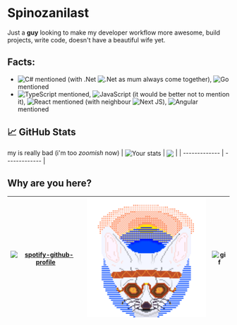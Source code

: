 # Spinozanilast
Just a **guy** looking to make my developer workflow more awesome, build projects, write code, doesn't have a beautiful wife yet.

## Facts: 
* ![C#](https://img.shields.io/badge/c%23-%23239120.svg?style=for-the-badge&logo=csharp&logoColor=white) mentioned (with .Net 	![.Net](https://img.shields.io/badge/.NET-5C2D91?style=for-the-badge&logo=.net&logoColor=white) as mum always come together), ![Go](https://img.shields.io/badge/go-%2300ADD8.svg?style=for-the-badge&logo=go&logoColor=white) mentioned
* ![TypeScript](https://img.shields.io/badge/typescript-%23007ACC.svg?style=for-the-badge&logo=typescript&logoColor=white) mentioned, ![JavaScript](https://img.shields.io/badge/javascript-%23323330.svg?style=for-the-badge&logo=javascript&logoColor=%23F7DF1E) (it would be better not to mention it), ![React](https://img.shields.io/badge/react-%2320232a.svg?style=for-the-badge&logo=react&logoColor=%2361DAFB) mentioned (with neighbour ![Next JS](https://img.shields.io/badge/Next-black?style=for-the-badge&logo=next.js&logoColor=white)), ![Angular](https://img.shields.io/badge/angular-%23DD0031.svg?style=for-the-badge&logo=angular&logoColor=white) mentioned

## 📈 GitHub Stats
my is really bad (i'm too *zoomish* now)
| <img align="center" src="https://github-readme-stats.vercel.app/api?username=spinozanilast&show_icons=true&theme=radical" alt="Your stats" /> | <img align="center" src="https://github-readme-stats.vercel.app/api/top-langs/?username=spinozanilast&layout=compact&theme=radical&hide=html,css" /> |
| ------------- | ------------- |

## Why are you here?

| [![spotify-github-profile](https://spotify-github-profile.kittinanx.com/api/view?uid=h7au8phdhe3i5ig3uk3q2es3x&cover_image=true&theme=default&show_offline=false&background_color=121212&interchange=false)](https://github.com/kittinan/spotify-github-profile) |  <img src="assets/spinozanilast.gif" width="300"  /> | ![gif](https://media0.giphy.com/media/v1.Y2lkPTc5MGI3NjExaHE2Zm9hdGdxc3R5dHIxaXJ2ZGF0ZXF2YnBqcW1mMmsxOWtyeWV0YyZlcD12MV9pbnRlcm5hbF9naWZfYnlfaWQmY3Q9Zw/xUA7aTUrRdHzOK7HI4/giphy.gif)|
| ------------- | ------------- | ------------- |


